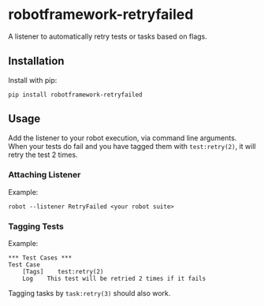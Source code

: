 # robotframework-retryfailed
A listener to automatically retry tests or tasks based on flags.


## Installation

Install with pip:

    pip install robotframework-retryfailed

## Usage

Add the listener to your robot execution, via command line arguments.
When your tests do fail and you have tagged them with `test:retry(2)`, it will retry the test 2 times. 

### Attaching Listener

Example:

    robot --listener RetryFailed <your robot suite>

### Tagging Tests

Example:

    *** Test Cases ***
    Test Case
        [Tags]    test:retry(2)
        Log    This test will be retried 2 times if it fails

Tagging tasks by `task:retry(3)` should also work.